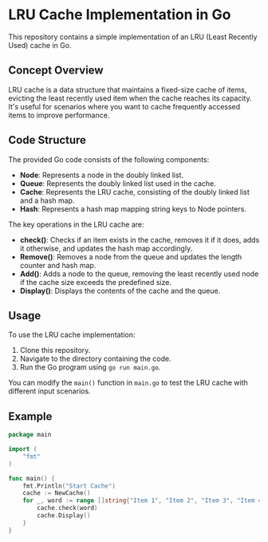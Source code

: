 # LRU Cache Implementation in Go

This repository contains a simple implementation of an LRU (Least Recently Used) cache in Go.

## Concept Overview

LRU cache is a data structure that maintains a fixed-size cache of items, evicting the least recently used item when the cache reaches its capacity. It's useful for scenarios where you want to cache frequently accessed items to improve performance.

## Code Structure

The provided Go code consists of the following components:

- **Node**: Represents a node in the doubly linked list.
- **Queue**: Represents the doubly linked list used in the cache.
- **Cache**: Represents the LRU cache, consisting of the doubly linked list and a hash map.
- **Hash**: Represents a hash map mapping string keys to Node pointers.

The key operations in the LRU cache are:

- **check()**: Checks if an item exists in the cache, removes it if it does, adds it otherwise, and updates the hash map accordingly.
- **Remove()**: Removes a node from the queue and updates the length counter and hash map.
- **Add()**: Adds a node to the queue, removing the least recently used node if the cache size exceeds the predefined size.
- **Display()**: Displays the contents of the cache and the queue.

## Usage

To use the LRU cache implementation:

1. Clone this repository.
2. Navigate to the directory containing the code.
3. Run the Go program using `go run main.go`.

You can modify the `main()` function in `main.go` to test the LRU cache with different input scenarios.

## Example

```go
package main

import (
	"fmt"
)

func main() {
	fmt.Println("Start Cache")
	cache := NewCache()
	for _, word := range []string{"Item 1", "Item 2", "Item 3", "Item 4", "Item 1", "Item 5", "Item 2"} {
		cache.check(word)
		cache.Display()
	}
}
